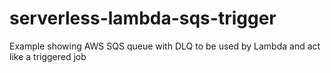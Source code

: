 # serverless-lambda-sqs-trigger
Example showing AWS SQS queue with DLQ to be used by Lambda and act like a triggered job
